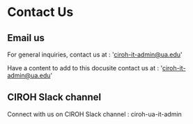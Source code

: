 # Contact Us

## Email us

For general inquiries, contact us at : 'ciroh-it-admin@ua.edu'

Have a content to add to this docusite contact us at : 'ciroh-it-admin@ua.edu'


## CIROH Slack channel

Connect with us on CIROH Slack channel : ciroh-ua-it-admin